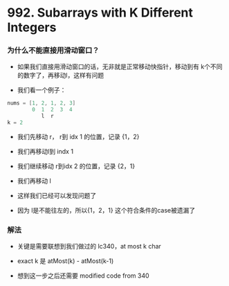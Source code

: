 # 992. Subarrays with K Different Integers

### 为什么不能直接用滑动窗口？

- 如果我们直接用滑动窗口的话，无非就是正常移动快指针，移动到有 k个不同的数字了，再移动l，这样有问题

- 我们看一个例子：

```cpp
nums = [1, 2, 1, 2, 3]
        0  1  2  3  4
           l  r
k = 2
```

- 我们先移动 r， r到 idx 1 的位置，记录 {1，2}

- 我们再移动l到 indx 1

- 我们继续移动 r到idx 2 的位置，记录 {2，1}

- 我们再移动 l

- 这样我们已经可以发现问题了

- 因为 l是不能往左的，所以{1，2，1} 这个符合条件的case被遗漏了

### 解法

- 关键是需要联想到我们做过的 lc340，at most k char

- exact k 是 atMost(k) - atMost(k-1)

- 想到这一步之后还需要 modified code from 340
